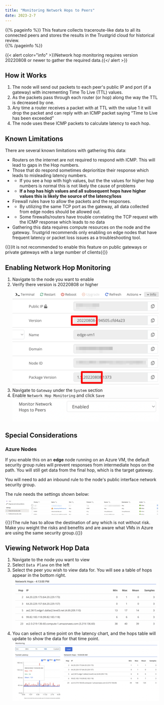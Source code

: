 ```yaml
---
title: "Monitoring Network Hops to Peers"
date: 2023-2-7
---
```


{{% pageinfo %}}
This feature collects traceroute-like data to all its connected peers and stores the results in the Trustgrid cloud for historical review.  
{{% /pageinfo %}}

{{< alert color="info" >}}Network hop monitoring requires version 20220808 or newer to gather the required data.{{</ alert >}}

## How it Works

1. The node will send out packets to each peer's public IP and port (if a gateway) with incrementing Time To Live (TTL) values.
1. As the packets pass through each router (or hop) along the way the TTL is decreased by one.
1. Any time a router receives a packet with at TTL with the value 1 it will drop the packet and can reply with an ICMP packet saying “Time to Live has been exceeded”
1. The node uses these ICMP packets to calculate latency to each hop.

## Known Limitations

There are several known limitations with gathering this data:

- Routers on the internet are not required to respond with ICMP. This will lead to gaps in the Hop numbers.
- Those that do respond sometimes deprioritize their response which leads to misleading latency numbers.
- - If you see a hop with high values, but the the values for higher hop numbers is normal this is not likely the cause of problems
- - **If a hop has high values and all subsequent hops have higher values this is likely the source of the latency/loss**
- Firewall rules have to allow the packets and the responses.
- - By utilizing the same TCP port as the gateway, all data collected from edge nodes should be allowed out.
- - Some firewalls/routers have trouble correlating the TCP request with the ICMP response which leads to no data
- Gathering this data requires compute resources on the node and the gateway. Trustgrid recommends only enabling on edge nodes that have frequent latency or packet loss issues as a troubleshooting tool.

{{<alert color="warning">}}It is not recommended to enable this feature on public gateways or private gateways with a large number of clients{{</alert>}}

## Enabling Network Hop Monitoring

1. Navigate to the node you want to enable
1. Verify there version is 20220808 or higher ![img](version-check.png)
1. Navigate to `Gateway` under the `System` section
1. Enable `Network Hop Monitoring` and click `Save` ![img](enable-monitor-hops.png)

## Special Considerations

### Azure Nodes

If you enable this on an **edge** node running on an Azure VM, the default security group rules will prevent responses from intermediate hops on the path. You will still get data from the final hop, which is the target gateway.

You will need to add an inbound rule to the node's public interface network security group.

The rule needs the settings shown below:

![img](azure-sg.png)

{{<alert color="warning">}}The rule has to allow the destination of any which is not without risk. Make you weight the risks and benefits and are aware what VMs in Azure are using the same security group.{{</alert>}}

## Viewing Network Hop Data

1. Navigate to the node you want to view
1. Select `Data Plane` on the left
1. Select the peer you wish to view data for. You will see a table of hops appear in the bottom right. ![img](network-hops.png)
1. You can select a time point on the latency chart, and the hops table will update to show the data for that time point. ![img](monitoring.png)
